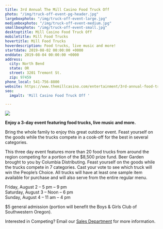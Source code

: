 ```yaml
---
title: 3rd Annual The Mill Casino Food Truck Off
photo: "/img/truck-off-event-pg-header.jpg"
largeboxphoto: "/img/truck-off-event-large.jpg"
mediumboxphoto: "/img/truck-off-event-medium.jpg"
smallboxphoto: "/img/truck-off-event-small.jpg"
desktoptitle: Mill Casino Food Truck Off
mobiletitle: Mill Food Trucks
hovertitle: Mill Food Trucks
hoverdescription: Food trucks, live music and more!
startdate: 2019-08-02 00:00:00 +0000
enddate: 2019-08-04 00:00:00 +0000
address:
  city: North Bend
  state: OR
  street: 3201 Tremont St.
  zip: 97459
phone_local: 541-756-8800
website: https://www.themillcasino.com/entertainment/3rd-annual-food-truck-off/
seo:
  imgalt: 'Mill Casino Food Truck Off '

---
```

![](/img/truck-off-event-blog-695x322-1.jpg)

**Enjoy a 3-day event featuring food trucks, live music and more.**

Bring the whole family to enjoy this great outdoor event. Feast yourself on the goods while the trucks compete in a cook-off for the best in several categories.

This three day event features more than 20 food trucks from around the region competing for a portion of the $8,500 prize fund. Beer Garden brought to you by Columbia Distributing. Feast yourself on the goods while the trucks compete in 7 categories. Cast your vote to see which truck will win the People’s Choice. All trucks will have at least one sample item available for purchase and will also serve from the entire regular menu.

Friday, August 2 – 5 pm – 9 pm  
Saturday, August 3 – Noon – 6 pm  
Sunday, August 4 – 11 am – 4 pm

$5 general admission (portion will benefit the Boys & Girls Club of Southwestern Oregon).

Interested in Competing? Email our [Sales Department](mailto:salesdept@themillcasino.com) for more information.